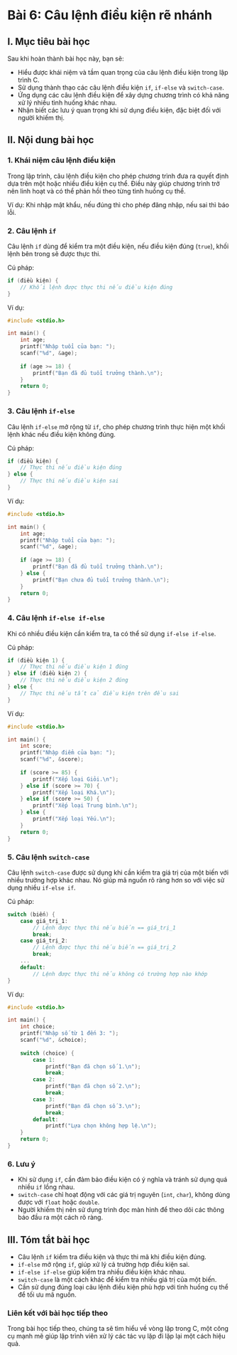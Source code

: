 # **Bài 6: Câu lệnh điều kiện rẽ nhánh**

## I. Mục tiêu bài học
Sau khi hoàn thành bài học này, bạn sẽ:
- Hiểu được khái niệm và tầm quan trọng của câu lệnh điều kiện trong lập trình C.
- Sử dụng thành thạo các câu lệnh điều kiện `if`, `if-else` và `switch-case`.
- Ứng dụng các câu lệnh điều kiện để xây dựng chương trình có khả năng xử lý nhiều tình huống khác nhau.
- Nhận biết các lưu ý quan trọng khi sử dụng điều kiện, đặc biệt đối với người khiếm thị.

## II. Nội dung bài học

### 1. Khái niệm câu lệnh điều kiện
Trong lập trình, câu lệnh điều kiện cho phép chương trình đưa ra quyết định dựa trên một hoặc nhiều điều kiện cụ thể. Điều này giúp chương trình trở nên linh hoạt và có thể phản hồi theo từng tình huống cụ thể.

Ví dụ: Khi nhập mật khẩu, nếu đúng thì cho phép đăng nhập, nếu sai thì báo lỗi.

### 2. Câu lệnh `if`
Câu lệnh `if` dùng để kiểm tra một điều kiện, nếu điều kiện đúng (`true`), khối lệnh bên trong sẽ được thực thi.

Cú pháp:
```c
if (điều kiện) {
    // Khối lệnh được thực thi nếu điều kiện đúng
}
```
Ví dụ:
```c
#include <stdio.h>

int main() {
    int age;
    printf("Nhập tuổi của bạn: ");
    scanf("%d", &age);
    
    if (age >= 18) {
        printf("Bạn đã đủ tuổi trưởng thành.\n");
    }
    return 0;
}
```

### 3. Câu lệnh `if-else`
Câu lệnh `if-else` mở rộng từ `if`, cho phép chương trình thực hiện một khối lệnh khác nếu điều kiện không đúng.

Cú pháp:
```c
if (điều kiện) {
    // Thực thi nếu điều kiện đúng
} else {
    // Thực thi nếu điều kiện sai
}
```
Ví dụ:
```c
#include <stdio.h>

int main() {
    int age;
    printf("Nhập tuổi của bạn: ");
    scanf("%d", &age);
    
    if (age >= 18) {
        printf("Bạn đã đủ tuổi trưởng thành.\n");
    } else {
        printf("Bạn chưa đủ tuổi trưởng thành.\n");
    }
    return 0;
}
```

### 4. Câu lệnh `if-else if-else`
Khi có nhiều điều kiện cần kiểm tra, ta có thể sử dụng `if-else if-else`.

Cú pháp:
```c
if (điều kiện 1) {
    // Thực thi nếu điều kiện 1 đúng
} else if (điều kiện 2) {
    // Thực thi nếu điều kiện 2 đúng
} else {
    // Thực thi nếu tất cả điều kiện trên đều sai
}
```
Ví dụ:
```c
#include <stdio.h>

int main() {
    int score;
    printf("Nhập điểm của bạn: ");
    scanf("%d", &score);
    
    if (score >= 85) {
        printf("Xếp loại Giỏi.\n");
    } else if (score >= 70) {
        printf("Xếp loại Khá.\n");
    } else if (score >= 50) {
        printf("Xếp loại Trung bình.\n");
    } else {
        printf("Xếp loại Yếu.\n");
    }
    return 0;
}
```

### 5. Câu lệnh `switch-case`
Câu lệnh `switch-case` được sử dụng khi cần kiểm tra giá trị của một biến với nhiều trường hợp khác nhau. Nó giúp mã nguồn rõ ràng hơn so với việc sử dụng nhiều `if-else if`.

Cú pháp:
```c
switch (biến) {
    case giá_trị_1:
        // Lệnh được thực thi nếu biến == giá_trị_1
        break;
    case giá_trị_2:
        // Lệnh được thực thi nếu biến == giá_trị_2
        break;
    ...
    default:
        // Lệnh được thực thi nếu không có trường hợp nào khớp
}
```
Ví dụ:
```c
#include <stdio.h>

int main() {
    int choice;
    printf("Nhập số từ 1 đến 3: ");
    scanf("%d", &choice);
    
    switch (choice) {
        case 1:
            printf("Bạn đã chọn số 1.\n");
            break;
        case 2:
            printf("Bạn đã chọn số 2.\n");
            break;
        case 3:
            printf("Bạn đã chọn số 3.\n");
            break;
        default:
            printf("Lựa chọn không hợp lệ.\n");
    }
    return 0;
}
```

### 6. Lưu ý
- Khi sử dụng `if`, cần đảm bảo điều kiện có ý nghĩa và tránh sử dụng quá nhiều `if` lồng nhau.
- `switch-case` chỉ hoạt động với các giá trị nguyên (`int`, `char`), không dùng được với `float` hoặc `double`.
- Người khiếm thị nên sử dụng trình đọc màn hình để theo dõi các thông báo đầu ra một cách rõ ràng.

## III. Tóm tắt bài học
- Câu lệnh `if` kiểm tra điều kiện và thực thi mã khi điều kiện đúng.
- `if-else` mở rộng `if`, giúp xử lý cả trường hợp điều kiện sai.
- `if-else if-else` giúp kiểm tra nhiều điều kiện khác nhau.
- `switch-case` là một cách khác để kiểm tra nhiều giá trị của một biến.
- Cần sử dụng đúng loại câu lệnh điều kiện phù hợp với tình huống cụ thể để tối ưu mã nguồn.

### Liên kết với bài học tiếp theo
Trong bài học tiếp theo, chúng ta sẽ tìm hiểu về vòng lặp trong C, một công cụ mạnh mẽ giúp lập trình viên xử lý các tác vụ lặp đi lặp lại một cách hiệu quả.

